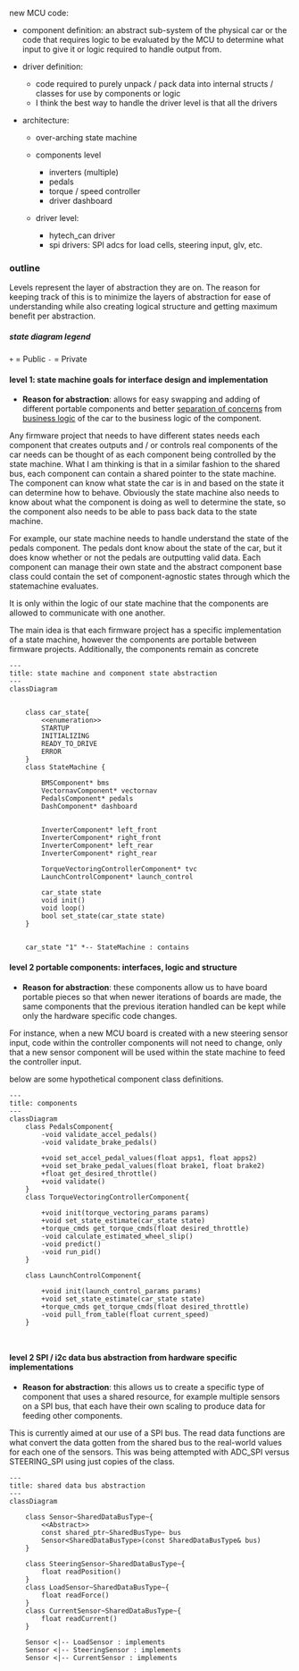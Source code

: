new MCU code:
- component definition:
     an abstract sub-system of the physical car or the code that requires logic to be evaluated by the MCU to determine what input to give it or logic required to handle output from.
- driver definition:
    - code required to purely unpack / pack data into internal structs / classes for use by components or logic
    - I think the best way to handle the driver level is that all the drivers 

- architecture:

    - over-arching state machine
    - components level 
        - inverters (multiple)
        - pedals
        - torque / speed controller
        - driver dashboard
        
    - driver level:
        - hytech_can driver
        - spi drivers: SPI adcs for load cells, steering input, glv, etc.

### outline

Levels represent the layer of abstraction they are on. The reason for keeping track of this is to minimize the layers of abstraction for ease of understanding while also creating logical structure and getting maximum benefit per abstraction.

##### state diagram legend

`+`  = Public
`-`  = Private


#### level 1: state machine goals for interface design and implementation
- __Reason for abstraction__: allows for easy swapping and adding of different portable components and better [separation of concerns](https://en.wikipedia.org/wiki/Separation_of_concerns) from [business logic](https://www.techtarget.com/whatis/definition/business-logic) of the car to the business logic of the component.


Any firmware project that needs to have different states needs each component that creates outputs and / or controls real components of the car needs can be thought of as each component being controlled by the state machine. What I am thinking is that in a similar fashion to the shared bus, each component can contain a shared pointer to the state machine. The component can know what state the car is in and based on the state it can determine how to behave. Obviously the state machine also needs to know about what the component is doing as well to determine the state, so the component also needs to be able to pass back data to the state machine. 

For example, our state machine needs to handle understand the state of the pedals component. The pedals dont know about the state of the car, but it does know whether or not the pedals are outputting valid data. Each component can manage their own state and the abstract component base class could contain the set of component-agnostic states through which the statemachine evaluates.

It is only within the logic of our state machine that the components are allowed to communicate with one another. 

The main idea is that each firmware project has a specific implementation of a state machine, however the components are portable between firmware projects. Additionally, the components remain as concrete 




```mermaid
---
title: state machine and component state abstraction
---
classDiagram

    
    class car_state{
        <<enumeration>>
        STARTUP
        INITIALIZING 
        READY_TO_DRIVE
        ERROR
    }
    class StateMachine {
        
        BMSComponent* bms
        VectornavComponent* vectornav
        PedalsComponent* pedals
        DashComponent* dashboard


        InverterComponent* left_front
        InverterComponent* right_front
        InverterComponent* left_rear
        InverterComponent* right_rear

        TorqueVectoringControllerComponent* tvc
        LaunchControlComponent* launch_control

        car_state state
        void init()
        void loop()
        bool set_state(car_state state)
    }
    

    car_state "1" *-- StateMachine : contains

```



#### level 2 portable components: interfaces, logic and structure

- __Reason for abstraction__: these components allow us to have board portable pieces so that when newer iterations of boards are made, the same components that the previous iteration handled can be kept while only the hardware specific code changes. 

For instance, when a new MCU board is created with a new steering sensor input, code within the controller components will not need to change, only that a new sensor component will be used within the state machine to feed the controller input.

below are some hypothetical component class definitions.
```mermaid
---
title: components
---
classDiagram
    class PedalsComponent{
        -void validate_accel_pedals()
        -void validate_brake_pedals()

        +void set_accel_pedal_values(float apps1, float apps2)
        +void set_brake_pedal_values(float brake1, float brake2)
        +float get_desired_throttle()
        +void validate()
    } 
    class TorqueVectoringControllerComponent{
        
        +void init(torque_vectoring_params params)
        +void set_state_estimate(car_state state)
        +torque_cmds get_torque_cmds(float desired_throttle)
        -void calculate_estimated_wheel_slip()
        -void predict()
        -void run_pid()
    }
    
    class LaunchControlComponent{
        
        +void init(launch_control_params params)
        +void set_state_estimate(car_state state)
        +torque_cmds get_torque_cmds(float desired_throttle)
        -void pull_from_table(float current_speed)
    }
    
    
```

#### level 2 SPI / i2c data bus abstraction from hardware specific implementations

- __Reason for abstraction__: this allows us to create a specific type of component that uses a shared resource, for example multiple sensors on a SPI bus, that each have their own scaling to produce data for feeding other components.

This is currently aimed at our use of a SPI bus. The read data functions are what convert the data gotten from the shared bus to the real-world values for each one of the sensors. This was being attempted with ADC_SPI versus STEERING_SPI using just copies of the class. 

```mermaid
---
title: shared data bus abstraction
---
classDiagram
    
    class Sensor~SharedDataBusType~{
        <<Abstract>>
        const shared_ptr~SharedBusType~ bus
        Sensor<SharedDataBusType>(const SharedDataBusType& bus)
    }

    class SteeringSensor~SharedDataBusType~{
        float readPosition()
    }
    class LoadSensor~SharedDataBusType~{
        float readForce()
    }
    class CurrentSensor~SharedDataBusType~{
        float readCurrent()
    }

    Sensor <|-- LoadSensor : implements
    Sensor <|-- SteeringSensor : implements
    Sensor <|-- CurrentSensor : implements

```